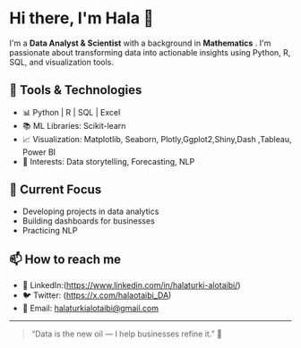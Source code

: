 # Hi there, I'm Hala 👋

I'm a **Data Analyst & Scientist** with a background in **Mathematics** . I'm passionate about transforming data into actionable insights using Python, R, SQL, and visualization tools.

## 🔧 Tools & Technologies
- 📊 Python | R | SQL | Excel 
- 📚 ML Libraries: Scikit-learn
- 📈 Visualization: Matplotlib, Seaborn, Plotly,Ggplot2,Shiny,Dash ,Tableau, Power BI
- 🧠 Interests: Data storytelling, Forecasting, NLP

## 📌 Current Focus
- Developing projects in data analytics
- Building dashboards for businesses
- Practicing NLP 

## 📫 How to reach me
- 💼 LinkedIn:(https://www.linkedin.com/in/halaturki-alotaibi/)
- 🐦 Twitter: (https://x.com/halaotaibi_DA)
- 📧 Email: halaturkialotaibi@gmail.com

---

> “Data is the new oil — I help businesses refine it.” 🚀
